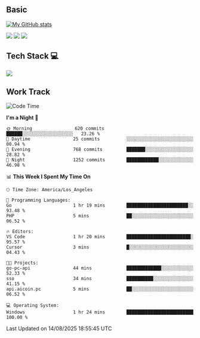 ## Basic
 
[![My GitHub stats](https://github-readme-stats.vercel.app/api?username=Zzhihon&show_icons=true&theme=purple)](https://github.com/Zzhihon)
 
 [![](https://img.shields.io/badge/website-4493f8?style=for-the-badge&logo=About.me&logoColor=purple)](https://tatakal.com/)
 [![](https://img.shields.io/badge/RSS-4493f8?style=for-the-badge&logo=rss&logoColor=purple)](https://tatakal.com/feed/)
 [![](https://img.shields.io/badge/Email-4493f8?style=for-the-badge&logo=gmail&logoColor=purple)](mailto:bt1q@tatakal.com)

## Tech Stack 💻

<a href="https://skillicons.dev">
  <img src="https://skillicons.dev/icons?i=py,html,css,javascript,bash,java,vue,go,nodejs,cpp" />
</a>

</br>

## Work Track

<!--START_SECTION:waka-->
![Code Time](http://img.shields.io/badge/Code%20Time-437%20hrs%2010%20mins-blue)

**I'm a Night 🦉** 

```text
🌞 Morning                620 commits         ██████░░░░░░░░░░░░░░░░░░░   23.26 % 
🌆 Daytime                25 commits          ░░░░░░░░░░░░░░░░░░░░░░░░░   00.94 % 
🌃 Evening                768 commits         ███████░░░░░░░░░░░░░░░░░░   28.82 % 
🌙 Night                  1252 commits        ████████████░░░░░░░░░░░░░   46.98 % 
```


📊 **This Week I Spent My Time On** 

```text
🕑︎ Time Zone: America/Los_Angeles

💬 Programming Languages: 
Go                       1 hr 19 mins        ███████████████████████░░   93.48 % 
PHP                      5 mins              ██░░░░░░░░░░░░░░░░░░░░░░░   06.52 % 

🔥 Editors: 
VS Code                  1 hr 20 mins        ████████████████████████░   95.57 % 
Cursor                   3 mins              █░░░░░░░░░░░░░░░░░░░░░░░░   04.43 % 

🐱‍💻 Projects: 
go-pc-api                44 mins             █████████████░░░░░░░░░░░░   52.33 % 
sso                      34 mins             ██████████░░░░░░░░░░░░░░░   41.15 % 
api.aicoin.pc            5 mins              ██░░░░░░░░░░░░░░░░░░░░░░░   06.52 % 

💻 Operating System: 
Windows                  1 hr 24 mins        █████████████████████████   100.00 % 
```


 Last Updated on 14/08/2025 18:55:45 UTC
<!--END_SECTION:waka-->
